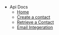 - Api Docs
  - [Home](/)
  - [Create a contact](contacts.md)
  - [Retrieve a Contact](retreive.md)
  - [Email Integeration](emailTemplate.md)